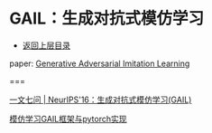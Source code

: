 # GAIL：生成对抗式模仿学习

* [返回上层目录](../imatation-learning.md)



paper: [Generative Adversarial Imitation Learning](https://proceedings.neurips.cc/paper/2016/file/cc7e2b878868cbae992d1fb743995d8f-Paper.pdf)

===

[一文七问 | NeurIPS'16：生成对抗式模仿学习(GAIL)](https://zhuanlan.zhihu.com/p/354572550)

[模仿学习GAIL框架与pytorch实现](https://zhuanlan.zhihu.com/p/475388215?utm_id=0)

